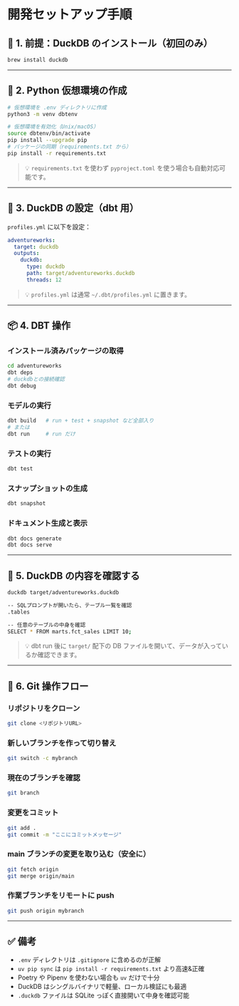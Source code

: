 # 開発セットアップ手順

## 🍺 1. 前提：DuckDB のインストール（初回のみ）

```bash
brew install duckdb
```

---

## 🐍 2. Python 仮想環境の作成

```bash
# 仮想環境を .env ディレクトリに作成
python3 -m venv dbtenv

# 仮想環境を有効化（Unix/macOS）
source dbtenv/bin/activate
pip install --upgrade pip
# パッケージの同期（requirements.txt から）
pip install -r requirements.txt
```

> 💡 `requirements.txt` を使わず `pyproject.toml` を使う場合も自動対応可能です。

---

## 🦆 3. DuckDB の設定（dbt 用）

`profiles.yml` に以下を設定：

```yaml
adventureworks:
  target: duckdb
  outputs:
    duckdb:
      type: duckdb
      path: target/adventureworks.duckdb
      threads: 12
```

> 💡 `profiles.yml` は通常 `~/.dbt/profiles.yml` に置きます。

---

## 📦 4. DBT 操作

### インストール済みパッケージの取得

```bash
cd adventureworks             
dbt deps
# duckdbとの接続確認
dbt debug
```

### モデルの実行

```bash
dbt build   # run + test + snapshot など全部入り
# または
dbt run     # run だけ
```

### テストの実行

```bash
dbt test
```

### スナップショットの生成

```bash
dbt snapshot
```

### ドキュメント生成と表示

```bash
dbt docs generate
dbt docs serve
```

---

## 🔎 5. DuckDB の内容を確認する

```bash
duckdb target/adventureworks.duckdb

-- SQLプロンプトが開いたら、テーブル一覧を確認
.tables

-- 任意のテーブルの中身を確認
SELECT * FROM marts.fct_sales LIMIT 10;
```

> 💡 dbt run 後に `target/` 配下の DB ファイルを開いて、データが入っているか確認できます。

---

## 🔀 6. Git 操作フロー

### リポジトリをクローン

```bash
git clone <リポジトリURL>
```

### 新しいブランチを作って切り替え

```bash
git switch -c mybranch
```

### 現在のブランチを確認

```bash
git branch
```

### 変更をコミット

```bash
git add .
git commit -m "ここにコミットメッセージ"
```

### main ブランチの変更を取り込む（安全に）

```bash
git fetch origin
git merge origin/main
```

### 作業ブランチをリモートに push

```bash
git push origin mybranch
```

---

## ✅ 備考

* `.env` ディレクトリは `.gitignore` に含めるのが正解
* `uv pip sync` は `pip install -r requirements.txt` より高速&正確
* Poetry や Pipenv を使わない場合も `uv` だけで十分
* DuckDB はシングルバイナリで軽量、ローカル検証にも最適
* `.duckdb` ファイルは SQLite っぽく直接開いて中身を確認可能
